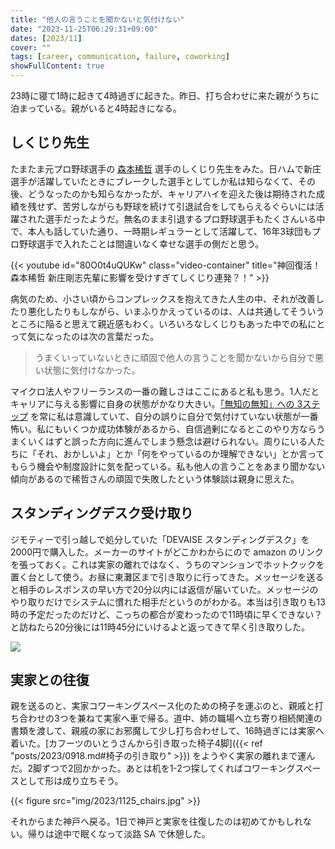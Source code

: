 ```yaml
---
title: "他人の言うことを聞かないと気付けない"
date: "2023-11-25T06:29:31+09:00"
dates: [2023/11]
cover: ""
tags: [career, communication, failure, coworking]
showFullContent: true
---
```


23時に寝て1時に起きて4時過ぎに起きた。昨日、打ち合わせに来た親がうちに泊まっている。親がいると4時起きになる。

## しくじり先生

たまたま元プロ野球選手の [森本稀哲](https://ja.wikipedia.org/wiki/%E6%A3%AE%E6%9C%AC%E7%A8%80%E5%93%B2) 選手のしくじり先生をみた。日ハムで新庄選手が活躍していたときにブレークした選手としてしか私は知らなくて、その後、どうなったのかも知らなかったが、キャリアハイを迎えた後は期待された成績を残せず、苦労しながらも野球を続けて引退試合をしてもらえるぐらいには活躍された選手だったようだ。無名のまま引退するプロ野球選手もたくさんいる中で、本人も話していた通り、一時期レギュラーとして活躍して、16年3球団もプロ野球選手で入れたことは間違いなく幸せな選手の側だと思う。

{{< youtube id="80O0t4uQUKw" class="video-container" title="神回復活！森本稀哲 新庄剛志先輩に影響を受けすぎてしくじり連発？！" >}}

病気のため、小さい頃からコンプレックスを抱えてきた人生の中、それが改善したり悪化したりもしながら、いまふりかえっているのは、人は共通してそういうところに陥ると思えて親近感もわく。いろいろなしくじりもあった中での私にとって気になったのは次の言葉だった。

> うまくいっていないときに頑固で他人の言うことを聞かないから自分で悪い状態に気付けなかった。

マイクロ法人やフリーランスの一番の難しさはここにあると私も思う。1人だとキャリアに与える影響に自身の状態がかなり大きい。[「無知の無知」への 3ステップ](https://www.gcd.org/blog/2010/04/576/) を常に私は意識していて、自分の誤りに自分で気付けていない状態が一番怖い。私にもいくつか成功体験があるから、自信過剰になるとこのやり方ならうまくいくはずと誤った方向に進んでしまう懸念は避けられない。周りにいる人たちに「それ、おかしいよ」とか「何をやっているのか理解できない」とか言ってもらう機会や制度設計に気を配っている。私も他人の言うことをあまり聞かない傾向があるので稀哲さんの頑固で失敗したという体験談は親身に思えた。

## スタンディングデスク受け取り

ジモティーで引っ越しで処分していた「DEVAISE スタンディングデスク」を2000円で購入した。メーカーのサイトがどこかわからにので amazon のリンクを張っておく。これは実家の離れではなく、うちのマンションでホットクックを置く台として使う。お昼に東灘区まで引き取りに行ってきた。メッセージを送ると相手のレスポンスの早い方で20分以内には返信が届いていた。メッセージのやり取りだけでシステムに慣れた相手だというのがわかる。本当は引き取りも13時の予定だったのだけど、こっちの都合が変わったので11時頃に早くできない？と訪ねたら20分後には11時45分にいけるよと返ってきて早く引き取りした。

<a href="https://www.amazon.co.jp/DEVAISE-%E3%82%B9%E3%82%BF%E3%83%B3%E3%83%87%E3%82%A3%E3%83%B3%E3%82%B0%E3%83%87%E3%82%B9%E3%82%AF-%E3%82%B9%E3%82%BF%E3%83%B3%E3%83%89%E3%83%87%E3%82%B9%E3%82%AF-%E4%BE%BF%E5%88%A9%E3%81%AA%E3%82%BF%E3%83%83%E3%83%97%E5%8F%8E%E7%B4%8D%E4%BB%98%E3%81%8D-%E3%81%8D%E3%82%8C%E3%81%84%E3%81%AA%E9%85%8D%E7%B7%9A%E3%81%AE%E6%B5%81%E3%82%8C/dp/B07VSYRRML?&linkCode=li2&tag=t2y-diary-22&linkId=9c97dd7fcf3d819292d32719dbabc9b9&language=ja_JP&ref_=as_li_ss_il" target="_blank"><img border="0" src="//ws-fe.amazon-adsystem.com/widgets/q?_encoding=UTF8&ASIN=B07VSYRRML&Format=_SL160_&ID=AsinImage&MarketPlace=JP&ServiceVersion=20070822&WS=1&tag=t2y-diary-22&language=ja_JP" ></a><img src="https://ir-jp.amazon-adsystem.com/e/ir?t=t2y-diary-22&language=ja_JP&l=li2&o=9&a=B07VSYRRML" width="1" height="1" border="0" alt="" style="border:none !important; margin:0px !important;" />

## 実家との往復

親を送るのと、実家コワーキングスペース化のための椅子を運ぶのと、親戚と打ち合わせの3つを兼ねて実家へ車で帰る。道中、姉の職場へ立ち寄り相続関連の書類を渡して、親戚の家にお邪魔して少し打ち合わせして、16時過ぎには実家へ着いた。[カフーツのいとうさんから引き取った椅子4脚]({{< ref "posts/2023/0918.md#椅子の引き取り" >}}) をようやく実家の離れまで運んだ。2脚ずつで2回かかった。あとは机を1-2つ探してくればコワーキングスペースとして形は成り立ちそう。

{{< figure src="img/2023/1125_chairs.jpg" >}}

それからまた神戸へ戻る。1日で神戸と実家を往復したのは初めてかもしれない。帰りは途中で眠くなって淡路 SA で休憩した。
